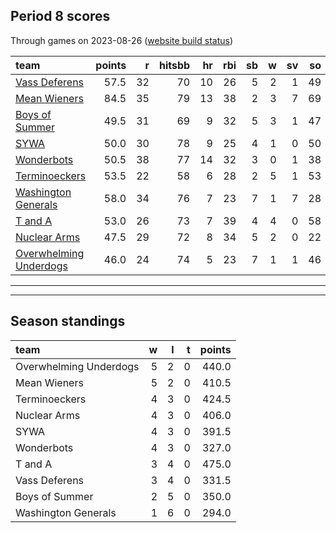 

## Period 8 scores

Through games on 2023-08-26 ([website build status](https://github.com/brian-bot/pl-site/actions))


|team                   | points|  r| hitsbb| hr| rbi| sb|  w| sv| so|   era|  whip|
|:----------------------|------:|--:|------:|--:|---:|--:|--:|--:|--:|-----:|-----:|
|[Vass Deferens](./vassdeferens)|   57.5| 32|     70| 10|  26|  5|  2|  1| 49| 3.993| 1.310|
|[Mean Wieners](./meanwieners)|   84.5| 35|     79| 13|  38|  2|  3|  7| 69| 2.571| 1.041|
|[Boys of Summer](./boysofsummer)|   49.5| 31|     69|  9|  32|  5|  3|  1| 47| 6.288| 1.562|
|[SYWA](./sywa)         |   50.0| 30|     78|  9|  25|  4|  1|  0| 50| 5.616| 1.176|
|[Wonderbots](./wonderbots)|   50.5| 38|     77| 14|  32|  3|  0|  1| 38| 6.136| 1.582|
|[Terminoeckers](./terminoeckers)|   53.5| 22|     58|  6|  28|  2|  5|  1| 53| 2.774| 0.966|
|[Washington Generals](./washingtongenerals)|   58.0| 34|     76|  7|  23|  7|  1|  7| 28| 4.883| 1.149|
|[T and A](./tanda)     |   53.0| 26|     73|  7|  39|  4|  4|  0| 58| 5.205| 1.518|
|[Nuclear Arms](./nucleararms)|   47.5| 29|     72|  8|  34|  5|  2|  0| 22| 5.108| 1.216|
|[Overwhelming Underdogs](./overwhelmingunderdogs)|   46.0| 24|     74|  5|  23|  7|  1|  1| 46| 3.750| 1.222|

* * *
* * *

## Season standings


|team                   |  w|  l|  t| points|
|:----------------------|--:|--:|--:|------:|
|Overwhelming Underdogs |  5|  2|  0|  440.0|
|Mean Wieners           |  5|  2|  0|  410.5|
|Terminoeckers          |  4|  3|  0|  424.5|
|Nuclear Arms           |  4|  3|  0|  406.0|
|SYWA                   |  4|  3|  0|  391.5|
|Wonderbots             |  4|  3|  0|  327.0|
|T and A                |  3|  4|  0|  475.0|
|Vass Deferens          |  3|  4|  0|  331.5|
|Boys of Summer         |  2|  5|  0|  350.0|
|Washington Generals    |  1|  6|  0|  294.0|


